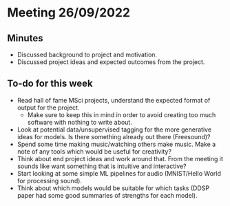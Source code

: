 # Meeting 26/09/2022

## Minutes
- Discussed background to project and motivation.
- Discussed project ideas and expected outcomes from the project. 

## To-do for this week 
- Read hall of fame MSci projects, understand the expected format of output for the project. 
  - Make sure to keep this in mind in order to avoid creating too much software with nothing to write about. 
- Look at potential data/unsupervised tagging for the more generative ideas for models. Is there something already out there (Freesound)?
- Spend some time making music/watching others make music. Make a note of any tools which would be useful for creativity?
- Think about end project ideas and work around that. From the meeting it sounds like want something that is intuitive and interactive?
- Start looking at some simple ML pipelines for audio (MNIST/Hello World for processing sound).
- Think about which models would be suitable for which tasks (DDSP paper had some good summaries of strengths for each model).